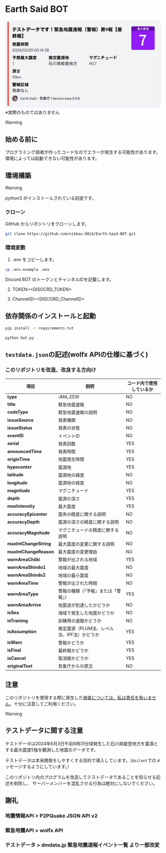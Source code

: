 # Earth Said BOT

<div style="text-align: center;">
    <img src="screenshot.png" alt="Kyoshin Report BOT Screenshot" style="max-width: 100%; height: auto;">
</div>
※実際のものではありません

> [!WARNING]
>## 始める前に
> プログラミング弱者が作ったコードなのでエラーが発生する可能性があります。
> 環境によっては起動できない可能性があります。

## 環境構築

> [!WARNING]
> python3 がインストールされている前提です。

### クローン

GitHub からリポジトリをクローンします。

```bash
git clone https://github.com/nikkou-0814/Earth-Said-BOT.git
```

### 環境変数

1. .env をコピーします。

```bash
cp .env.example .env
```

Discord BOT のトークンとチャンネルIDを記載します。

2. TOKEN=<DISOCRD_TOKEN>

3. ChannelID=<DISCORD_ChannelID>

## 依存関係のインストールと起動

```bash
pip install -r requirements.txt
```
```bash
python bot.py
```

## ```testdata.json```の記述(wolfx APIの仕様に基づく)
### このリポジトリを改造、改良する方向け

| **項目**                 | **説明**                           | **コード内で使用しているか** |
|-------------------------|------------------------------------|------------------------|
| **type**                | JMA_EEW                            | NO                     |
| **title**               | 緊急地震速報                         | NO                     |
| **codeType**            | 緊急地震速報の説明                    | NO                     |
| **issueSource**         | 発表機関                            | NO                     |
| **issueStatus**         | 発表の状態                          | NO                     |
| **eventID**             | イベントID                          | NO                     |
| **serial**              | 発表回数                            | YES                    |
| **announcedTime**       | 発表時間                            | YES                    |
| **originTime**          | 地震発生時間                         | YES                    |
| **hypocenter**          | 震源地                              | YES                    |
| **latitude**            | 震源地の緯度                         | NO                     |
| **longitude**           | 震源地の経度                         | NO                     |
| **magnitude**           | マグニチュード                       | YES                    |
| **depth**               | 震源の深さ                          | YES                    |
| **maxIntensity**        | 最大震度                             | YES                   |
| **accuracyEpicenter**   | 震央の精度に関する説明               | NO                      |
| **accuracyDepth**       | 震源の深さの精度に関する説明         | NO                       |
| **accuracyMagnitude**   | マグニチュードの精度に関する説明     | NO                        |
| **maxIntChangeString**  | 最大震度の変更に関する説明           | NO                       |
| **maxIntChangeReason**  | 最大震度の変更理由                   | NO                     |
| **warnAreaChiiki**      | 警報が出される地域                   | YES                    |
| **warnAreaShindo1**     | 地域の最大震度                       | NO                     |
| **warnAreaShindo2**     | 地域の最小震度                       | NO                     |
| **warnAreaTime**        | 警報が出された時間                   | NO                     |
| **warnAreaType**        | 警報の種類（「予報」または「警報」） | YES                       |
| **warnAreaArrive**      | 地震波が到達したかどうか             | NO                      |
| **isSea**               | 海域で発生した地震かどうか           | NO                      |
| **isTraining**          | 訓練用の速報かどうか                 | NO                     |
| **isAssumption**        | 推定震源（PLUM法、レベル法、IPF法）かどうか | YES                |
| **isWarn**              | 警報かどうか                         | YES                   |
| **isFinal**             | 最終報かどうか                       | YES                   |
| **isCancel**            | 取消報かどうか                       | YES                   |
| **originalText**        | 気象庁からの原文                     | NO                    |

## 注意
このリポジトリを使用する際に発生した<ins>損害については、私は責任を負いません</ins>。十分に注意してご利用ください。

> [!WARNING]
>## テストデータに関する注意
>テストデータは2024年6月3日午前6時31分頃発生した石川県能登地方を震源とする最大震度5強を観測した地震のデータです。
>
>テストデータは本来開発をしやすくする目的で導入しています。（```@silent```でのメッセージするようにしています。）
>
>このリポジトリ内のプログラムを改造してテストデータであることを知らせる記述を削除し、
>サーバーメンバーを混乱させる行為は絶対にしないでください。

## 謝礼

### 地震情報API > P2PQuake JSON API v2

### 緊急地震API > wolfx API

### テストデータ > dmdata.jp 緊急地震速報イベント一覧 より一部改変